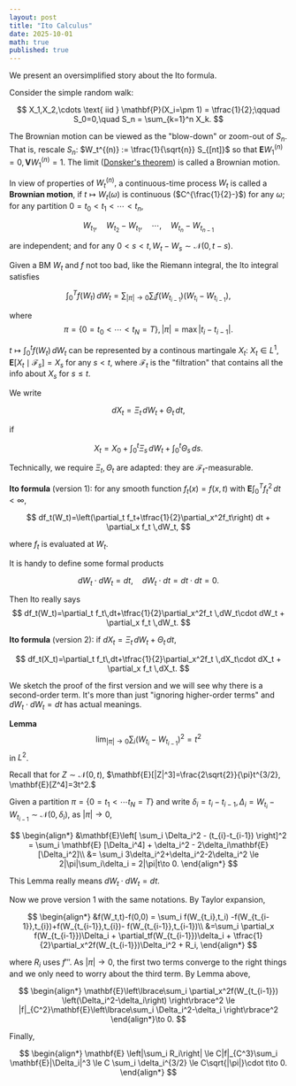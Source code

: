 ```yaml
---
layout: post
title: "Ito Calculus"
date: 2025-10-01
math: true
published: true
---
```


We present an oversimplified story about the Ito formula.

Consider the simple random walk:

$$
    X_1,X_2,\cdots \text{ iid } \mathbf{P}(X_i=\pm 1) = \tfrac{1}{2};\qquad
    S_0=0,\quad S_n = \sum_{k=1}^n X_k.
$$ 

The Brownian motion can be viewed as the "blow-down" or zoom-out of $S_n.$ That is, rescale $S_n$: $W_t^{(n)} := \tfrac{1}{\sqrt{n}} S_{[nt]}$
so that $\mathbf{E} W_1^{(n)} = 0, \mathbf{V} W_1^{(n)} = 1.$
The limit ([Donsker's theorem](https://en.wikipedia.org/wiki/Donsker%27s_theorem)) is called a Brownian motion.

In view of properties of $W_t^{(n)},$ a continuous-time process $W_t$ is called a **Brownian motion**, if
$t\mapsto W_t(\omega)$ is continuous ($C^{\frac{1}{2}-}$) for any $\omega;$ for any partition $0=t_0<t_1<\cdots <t_n,$

$$
    W_{t_1}, \quad W_{t_2}-W_{t_1},\quad \cdots, \quad W_{t_n}-W_{t_{n-1}}
$$

are independent; and for any $0<s<t, W_t-W_s\sim \mathcal{N}(0,t-s).$

Given a BM $W_t$ and $f$ not too bad, like the Riemann integral, the Ito integral satisfies

$$
    \int_0^T f(W_t)\,dW_t = \sum_{|\pi|\to 0} \sum_i f(W_{t_{i-1}})(W_{t_{i}} - W_{t_{i-1}}),
$$

where 
$$
\pi=\lbrace0=t_0<\cdots<t_N=T\rbrace,|\pi|=\max |t_{i}-t_{i-1}|.
$$

$t\mapsto \int_0^t f(W_t)\,dW_t$ can be represented by a continous martingale $X_t$: $X_t\in L^1$, $\mathbf{E}[X_t\mid \mathcal{F}_s]=X_s$ for any $s<t$, where $\mathcal{F}_t$ is the "filtration" that contains all the info about $X_s$ for $s\le t$.

We write 

$$
dX_t = \Xi_t\,dW_t + \Theta_t\,dt,
$$

if 

$$
    X_t = X_0 + \int_0^t \Xi_s\,dW_t 
    + \int_0^t \Theta_s\,ds.
$$

Technically, we require $\Xi_t,\Theta_t$ are adapted: they are $\mathcal{F}_t$-measurable.

**Ito formula** (version 1): for any smooth function $f_t(x)=f(x,t)$
with $\mathbf{E}\int_0^T f_t^2 \,dt < \infty,$

$$
    df_t(W_t)=\left(\partial_t f_t+\tfrac{1}{2}\partial_x^2f_t\right) dt + \partial_x f_t \,dW_t,
$$

where $f_t$ is evaluated at $W_t$.

It is handy to define some formal products

$$
dW_t\cdot dW_t = dt,\quad dW_t\cdot dt = dt\cdot dt=0.
$$

Then Ito really says
$$
    df_t(W_t)=\partial_t f_t\,dt+\tfrac{1}{2}\partial_x^2f_t \,dW_t\cdot dW_t + \partial_x f_t \,dW_t.
$$

**Ito formula** (version 2): if $dX_t=\Xi_t\,dW_t+\Theta_t\,dt$,

$$
df_t(X_t)=\partial_t f_t\,dt+\tfrac{1}{2}\partial_x^2f_t \,dX_t\cdot dX_t + \partial_x f_t \,dX_t.
$$

We sketch the proof of the first version and we will see why there is a second-order term. It's more than just "ignoring higher-order terms" and $dW_t\cdot dW_t=dt$ has actual meanings.


**Lemma** 
$$ 
\lim_{|\pi|\to 0} \sum_i (W_{t_i}-W_{t_{i-1}})^2 = t^2
$$
in $L^2$.

Recall that for $Z\sim\mathcal{N}(0,t)$, 
$\mathbf{E}[|Z|^3]=\frac{2\sqrt{2}}{\pi}t^{3/2}, \mathbf{E}[Z^4]=3t^2.$

Given a partition $\pi=\lbrace 0=t_1<\cdots t_N=T\rbrace$ and write $\delta_i=t_i-t_{i-1},\Delta_i=W_{t_i}-W_{t_{i-1}}\sim\mathcal{N}(0,\delta_i),$ as $|\pi|\to 0$,

$$
\begin{align*}
&\mathbf{E}\left[
    \sum_i \Delta_i^2 - (t_{i}-t_{i-1})
\right]^2
= \sum_i \mathbf{E} [\Delta_i^4] + \delta_i^2 - 2\delta_i\mathbf{E}[\Delta_i^2]\\ 
&= \sum_i 3\delta_i^2+\delta_i^2-2\delta_i^2 
\le 2|\pi|\sum_i\delta_i = 2|\pi|t\to 0.
\end{align*}
$$


This Lemma really means $dW_t\cdot dW_t=dt.$

Now we prove version 1 with the same notations.
By Taylor expansion,

$$
\begin{align*}
&f(W_t,t)-f(0,0)
= \sum_i f(W_{t_i},t_i) -f(W_{t_{i-1}},t_{i})+f(W_{t_{i-1}},t_{i})- f(W_{t_{i-1}},t_{i-1})\\ 
&=\sum_i \partial_x f(W_{t_{i-1}})\Delta_i + \partial_tf(W_{t_{i-1}})\delta_i + \tfrac{1}{2}\partial_x^2f(W_{t_{i-1}})\Delta_i^2 + R_i,
\end{align*}
$$

where $R_i$ uses $f'''$.
As $|\pi|\to 0$, the first two terms converge to the right things and we only need to worry about the third term.
By Lemma above,

$$
\begin{align*}
\mathbf{E}\left\lbrace\sum_i \partial_x^2f(W_{t_{i-1}})
\left(\Delta_i^2-\delta_i\right)
\right\rbrace^2
\le |f|_{C^2}\mathbf{E}\left\lbrace\sum_i \Delta_i^2-\delta_i
\right\rbrace^2
\end{align*}\to 0.
$$

Finally,

$$
\begin{align*}
\mathbf{E} \left|\sum_i R_i\right|
\le C|f|_{C^3}\sum_i \mathbf{E}|\Delta_i|^3
\le C \sum_i \delta_i^{3/2}
\le C\sqrt{|\pi|}\cdot t\to 0.
\end{align*}
$$